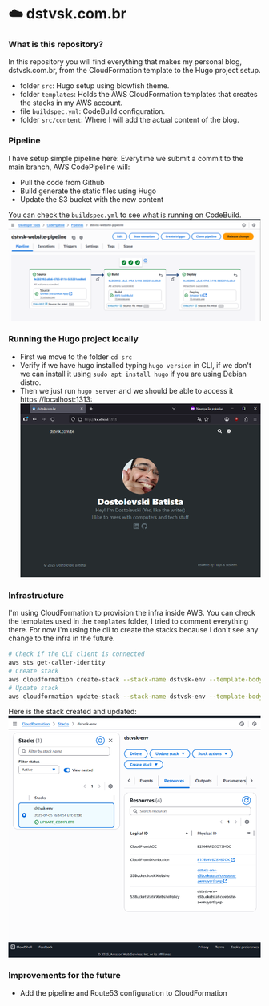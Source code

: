 # ☁️ dstvsk.com.br
### What is this repository?
In this repository you will find everything that makes my personal blog, dstvsk.com.br, from the CloudFormation template to the Hugo project setup.
- folder `src`: Hugo setup using blowfish theme.
- folder `templates`: Holds the AWS CloudFormation templates that creates the stacks in my AWS account.
- file `buildspec.yml`: CodeBuild configuration.
- folder `src/content`: Where I will add the actual content of the blog.

### Pipeline
I have setup simple pipeline here: Everytime we submit a commit to the main branch, AWS CodePipeline will:
- Pull the code from Github
- Build generate the static files using Hugo
- Update the S3 bucket with the new content

You can check the `buildspec.yml` to see what is running on CodeBuild.
![Pipeline](docs/pipeline.png)

### Running the Hugo project locally
- First we move to the folder `cd src`
- Verify if we have hugo installed typing `hugo version` in CLI, if we don't we can install it using `sudo apt install hugo` if you are using Debian distro.
- Then we just run `hugo server` and we should be able to access it https://localhost:1313:
![Browser running hugo site](docs/running-locally.png)

### Infrastructure
I'm using CloudFormation to provision the infra inside AWS. You can check the templates used in the `templates` folder, I tried to comment everything there.
For now I'm using the cli to create the stacks because I don't see any change to the infra in the future.
```bash
# Check if the CLI client is connected
aws sts get-caller-identity
# Create stack
aws cloudformation create-stack --stack-name dstvsk-env --template-body file://./templates/dstvsk-env.yml
# Update stack
aws cloudformation update-stack --stack-name dstvsk-env --template-body file://./templates/dstvsk-env.yml
```
Here is the stack created and updated:
![CloudFormation stack](docs/cf-stack.png)

### Improvements for the future
- Add the pipeline and Route53 configuration to CloudFormation
